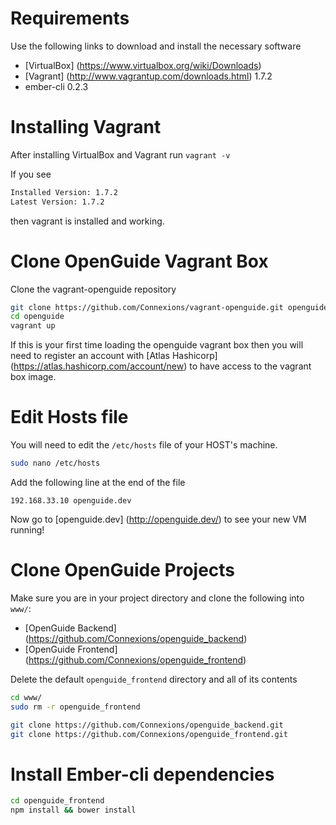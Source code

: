 # Requirements
Use the following links to download and install the necessary software
* [VirtualBox] (https://www.virtualbox.org/wiki/Downloads)
* [Vagrant] (http://www.vagrantup.com/downloads.html) 1.7.2
* ember-cli 0.2.3

# Installing Vagrant
After installing VirtualBox and Vagrant run ``vagrant -v``

If you see

```sh
Installed Version: 1.7.2
Latest Version: 1.7.2
```

then vagrant is installed and working.

# Clone OpenGuide Vagrant Box
Clone the vagrant-openguide repository
```sh
git clone https://github.com/Connexions/vagrant-openguide.git openguide
cd openguide
vagrant up
```
If this is your first time loading the openguide vagrant box then you will need to register an account with [Atlas Hashicorp] (https://atlas.hashicorp.com/account/new) to have access to the vagrant box image.

# Edit Hosts file
You will need to edit the ``/etc/hosts`` file of your HOST's machine.
```sh
sudo nano /etc/hosts
```
Add the following line at the end of the file
```
192.168.33.10 openguide.dev
```
Now go to [openguide.dev] (http://openguide.dev/) to see your new VM running!

# Clone OpenGuide Projects
Make sure you are in your project directory and clone the following into ``www/``:
* [OpenGuide Backend] (https://github.com/Connexions/openguide_backend)
* [OpenGuide Frontend] (https://github.com/Connexions/openguide_frontend)

Delete the default ``openguide_frontend`` directory and all of its contents
```sh
cd www/
sudo rm -r openguide_frontend
```
```sh
git clone https://github.com/Connexions/openguide_backend.git
git clone https://github.com/Connexions/openguide_frontend.git
```
# Install Ember-cli dependencies
```sh
cd openguide_frontend
npm install && bower install
```
